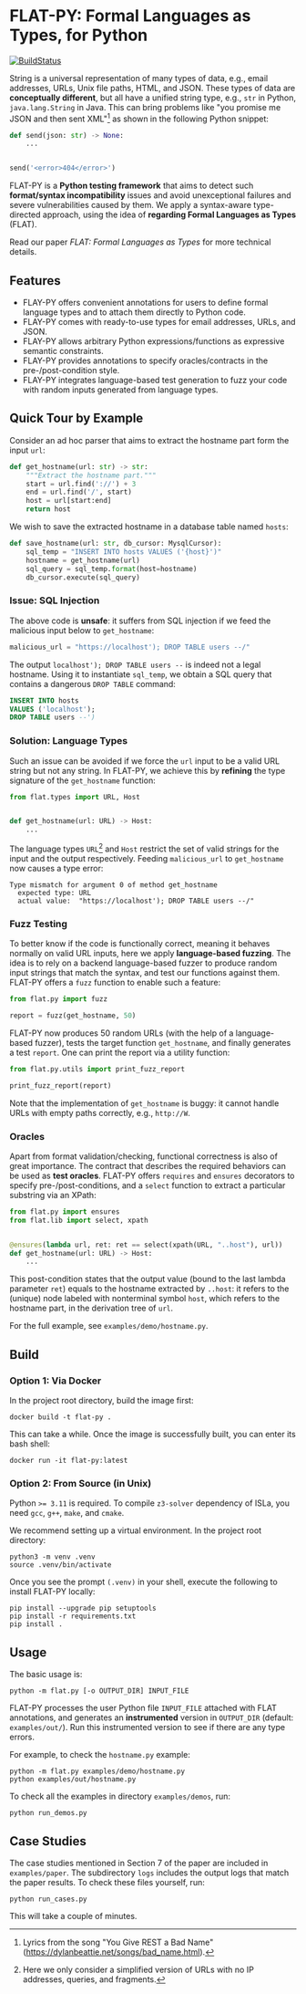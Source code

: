 # FLAT-PY: Formal Languages as Types, for Python

[![BuildStatus](https://img.shields.io/github/actions/workflow/status/paulzfm/flat-py/build.yml?branch=main)](https://img.shields.io/github/actions/workflow/status/paulzfm/flat-py/build.yml?branch=main)

String is a universal representation of many types of data,
e.g., email addresses, URLs, Unix file paths, HTML, and JSON.
These types of data are **conceptually different**, but all have a unified string type,
e.g., `str` in Python, `java.lang.String` in Java.
This can bring problems like "you promise me JSON and then sent XML"[^1] as shown in the following Python snippet:

```python
def send(json: str) -> None:
    ...


send('<error>404</error>')
```

FLAT-PY is a **Python testing framework** that aims to detect such **format/syntax incompatibility** issues and
avoid unexceptional failures and severe vulnerabilities caused by them.
We apply a syntax-aware type-directed approach, using the idea of **regarding Formal Languages as Types** (FLAT).

Read our paper *FLAT: Formal Languages as Types* for more technical details.

## Features

+ FLAY-PY offers convenient annotations for users to define formal language types and
  to attach them directly to Python code.
+ FLAY-PY comes with ready-to-use types for email addresses, URLs, and JSON.
+ FLAY-PY allows arbitrary Python expressions/functions as expressive semantic constraints.
+ FLAY-PY provides annotations to specify oracles/contracts in the pre-/post-condition style.
+ FLAY-PY integrates language-based test generation to fuzz your code with random inputs generated from language types.

## Quick Tour by Example

Consider an ad hoc parser that aims to extract the hostname part form the input `url`:

```python
def get_hostname(url: str) -> str:
    """Extract the hostname part."""
    start = url.find('://') + 3
    end = url.find('/', start)
    host = url[start:end]
    return host
```

We wish to save the extracted hostname in a database table named `hosts`:

```python
def save_hostname(url: str, db_cursor: MysqlCursor):
    sql_temp = "INSERT INTO hosts VALUES ('{host}')"
    hostname = get_hostname(url)
    sql_query = sql_temp.format(host=hostname)
    db_cursor.execute(sql_query)
```

### Issue: SQL Injection

The above code is **unsafe**: it suffers from SQL injection if we feed the malicious input below to `get_hostname`:

```python
malicious_url = "https://localhost'); DROP TABLE users --/"
```

The output `localhost'); DROP TABLE users --` is indeed not a legal hostname.
Using it to instantiate `sql_temp`, we obtain a SQL query that contains a dangerous `DROP TABLE` command:

```sql
INSERT INTO hosts
VALUES ('localhost');
DROP TABLE users --')
```

### Solution: Language Types

Such an issue can be avoided if we force the `url` input to be a valid URL string but not any string.
In FLAT-PY, we achieve this by **refining** the type signature of the `get_hostname` function:

```python
from flat.types import URL, Host


def get_hostname(url: URL) -> Host:
    ...
```

The language types `URL`[^2] and `Host` restrict the set of valid strings for the input and the output respectively.
Feeding `malicious_url` to `get_hostname` now causes a type error:

```text
Type mismatch for argument 0 of method get_hostname
  expected type: URL
  actual value:  "https://localhost'); DROP TABLE users --/"
```

### Fuzz Testing

To better know if the code is functionally correct, meaning it behaves normally on valid URL inputs,
here we apply **language-based fuzzing**.
The idea is to rely on a backend language-based fuzzer to produce random input strings that match the syntax,
and test our functions against them.
FLAT-PY offers a `fuzz` function to enable such a feature:

```python
from flat.py import fuzz

report = fuzz(get_hostname, 50)
```

FLAT-PY now produces 50 random URLs (with the help of a language-based fuzzer),
tests the target function `get_hostname`, and finally generates a test `report`.
One can print the report via a utility function:

```python
from flat.py.utils import print_fuzz_report

print_fuzz_report(report)
```

Note that the implementation of `get_hostname` is buggy:
it cannot handle URLs with empty paths correctly, e.g., `http://W`.

### Oracles

Apart from format validation/checking, functional correctness is also of great importance.
The contract that describes the required behaviors can be used as **test oracles**.
FLAT-PY offers `requires` and `ensures` decorators to specify pre-/post-conditions,
and a `select` function to extract a particular substring via an XPath:

```python
from flat.py import ensures
from flat.lib import select, xpath


@ensures(lambda url, ret: ret == select(xpath(URL, "..host"), url))
def get_hostname(url: URL) -> Host:
    ...
```

This post-condition states that the output value (bound to the last lambda parameter `ret`) equals to
the hostname extracted by `..host`: it refers to the (unique) node labeled with nonterminal symbol `host`,
which refers to the hostname part, in the derivation tree of `url`.

For the full example, see `examples/demo/hostname.py`.

## Build

### Option 1: Via Docker

In the project root directory, build the image first:

```shell
docker build -t flat-py .
```

This can take a while. Once the image is successfully built, you can enter its bash shell:

```shell
docker run -it flat-py:latest
```

### Option 2: From Source (in Unix)

Python `>= 3.11` is required.
To compile `z3-solver` dependency of ISLa, you need `gcc`, `g++`, `make`, and `cmake`.

We recommend setting up a virtual environment. In the project root directory:

```shell
python3 -m venv .venv
source .venv/bin/activate
```

Once you see the prompt `(.venv)` in your shell, execute the following to install FLAT-PY locally:

```shell
pip install --upgrade pip setuptools
pip install -r requirements.txt
pip install .
```

## Usage

The basic usage is:

```shell
python -m flat.py [-o OUTPUT_DIR] INPUT_FILE
```

FLAT-PY processes the user Python file `INPUT_FILE` attached with FLAT annotations,
and generates an **instrumented** version in `OUTPUT_DIR` (default: `examples/out/`).
Run this instrumented version to see if there are any type errors.

For example, to check the `hostname.py` example:

```shell
python -m flat.py examples/demo/hostname.py
python examples/out/hostname.py
```

To check all the examples in directory `examples/demos`, run:

```shell
python run_demos.py
```

## Case Studies

The case studies mentioned in Section 7 of the paper are included in `examples/paper`.
The subdirectory `logs` includes the output logs that match the paper results.
To check these files yourself, run:

```shell
python run_cases.py
```

This will take a couple of minutes.

[^1]: Lyrics from the song "You Give REST a Bad Name" (https://dylanbeattie.net/songs/bad_name.html).
[^2]: Here we only consider a simplified version of URLs with no IP addresses, queries, and fragments.